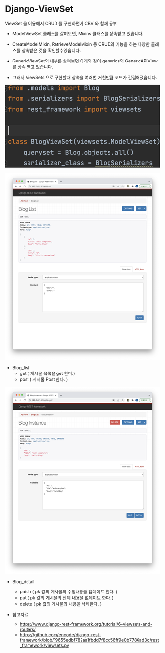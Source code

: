 # Django-ViewSet
ViewSet 을 이용해서 CRUD 를 구현하면서 CBV 와 함께 공부

- ModelViewSet 클래스를 살펴보면, Mixins 클래스를 상속받고 있습니다.

- CreateModelMixin, RetrieveModelMixin 등 CRUD의 기능을 하는 다양한 클래스를 상속받은 것을 확인할수있습니다.

- GenericViewSet의 내부를 살펴보면 아래와 같이 generics의 GenericAPIView를 상속 받고 있습니다. 

- 그래서 ViewSets 으로 구현할때 상속을 여러번 거친만큼 코드가 간결해졌습니다.

![gaga.png](./images/gaga.png)

  ![asdfasf.png](./images/asdfasdfs.png)
  - Blog_list
    - get ( 게시물 목록을 get 한다.)
    - post ( 게시물 Post 한다. )

  ![2022-02-26-6-30-48.png](./images/asdf.png)
  - Blog_detail 
    - patch ( pk 값의 게시물의 수정내용을 업데이트 한다. )
    - put ( pk 값의 게시물의 전체 내용을 없데이트 한다. )
    - delete ( pk 값의 게시물의 내용을 삭제한다. )



  - 참고자료 
    - https://www.django-rest-framework.org/tutorial/6-viewsets-and-routers/
    - https://github.com/encode/django-rest-framework/blob/19655edbf782aa1fbdd7f8cd56ff9e0b7786ad3c/rest_framework/viewsets.py
